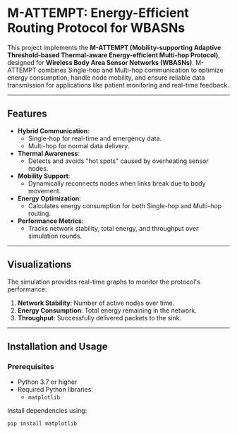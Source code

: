 # M-ATTEMPT: Energy-Efficient Routing Protocol for WBASNs

This project implements the **M-ATTEMPT (Mobility-supporting Adaptive Threshold-based Thermal-aware Energy-efficient Multi-hop Protocol)**, designed for **Wireless Body Area Sensor Networks (WBASNs)**. M-ATTEMPT combines Single-hop and Multi-hop communication to optimize energy consumption, handle node mobility, and ensure reliable data transmission for applications like patient monitoring and real-time feedback.

---

## Features

- **Hybrid Communication**:
  - Single-hop for real-time and emergency data.
  - Multi-hop for normal data delivery.
- **Thermal Awareness**:
  - Detects and avoids "hot spots" caused by overheating sensor nodes.
- **Mobility Support**:
  - Dynamically reconnects nodes when links break due to body movement.
- **Energy Optimization**:
  - Calculates energy consumption for both Single-hop and Multi-hop routing.
- **Performance Metrics**:
  - Tracks network stability, total energy, and throughput over simulation rounds.

---

## Visualizations

The simulation provides real-time graphs to monitor the protocol's performance:

1. **Network Stability**: Number of active nodes over time.
2. **Energy Consumption**: Total energy remaining in the network.
3. **Throughput**: Successfully delivered packets to the sink.

---

## Installation and Usage

### Prerequisites

- Python 3.7 or higher
- Required Python libraries:
  - `matplotlib`

Install dependencies using:
```bash
pip install matplotlib
